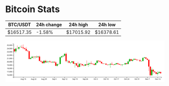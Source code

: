 # Bitcoin Stats

BTC/USDT|24h change|24h high|24h low|
|---|---|---|---|
|$16517.35|-1.58%|$17015.92|$16378.61|

<img src="./chart.svg">

